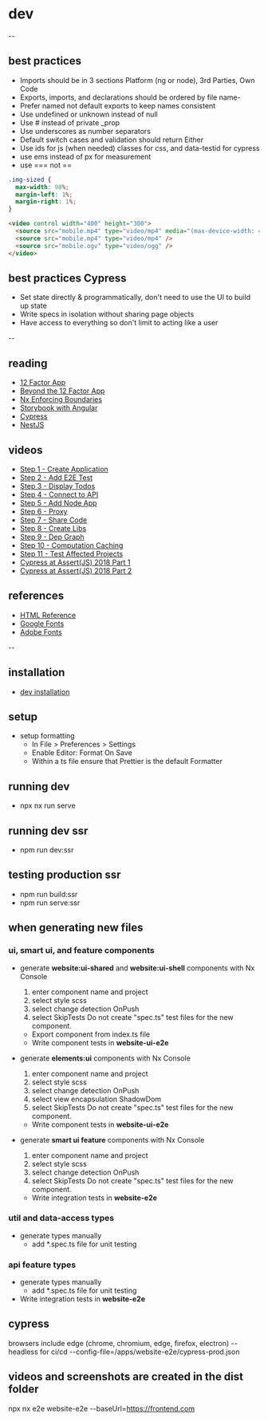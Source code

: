 # dev

--

## best practices

- Imports should be in 3 sections Platform (ng or node), 3rd Parties, Own Code
- Exports, imports, and declarations should be ordered by file name-
- Prefer named not default exports to keep names consistent
- Use undefined or unknown instead of null
- Use # instead of private \_prop
- Use underscores as number separators
- Default switch cases and validation should return Either
- Use ids for js (when needed) classes for css, and data-testid for cypress
- use ems instead of px for measurement
- use === not ==

```css
.img-sized {
  max-width: 98%;
  margin-left: 1%;
  margin-right: 1%;
}
```

```html
<video control width="400" height="300">
  <source src="mobile.mp4" type="video/mp4" media="(max-device-width: 480px)" />
  <source src="mobile.mp4" type="video/mp4" />
  <source src="mobile.ogv" type="video/ogg" />
</video>
```

## best practices Cypress

- Set state directly & programmatically, don't need to use the UI to build up state
- Write specs in isolation without sharing page objects
- Have access to everything so don't limit to acting like a user

--

## reading

- [12 Factor App](https://12factor.net/)
- [Beyond the 12 Factor App](https://tanzu.vmware.com/content/blog/beyond-the-twelve-factor-app)
- [Nx Enforcing Boundaries](https://medium.com/showpad-engineering/how-to-programmatically-enforce-boundaries-between-applications-and-libraries-in-an-nx-monorepo-39bf8fbec6ba)
- [Storybook with Angular](https://storybook.js.org/tutorials/intro-to-storybook/angular/en/get-started/)
- [Cypress](https://docs.cypress.io/guides/overview/why-cypress)
- [NestJS](https://docs.nestjs.com/)

## videos

- [Step 1 - Create Application](https://nx.dev/latest/angular/tutorial/01-create-application)
- [Step 2 - Add E2E Test](https://nx.dev/latest/angular/tutorial/02-add-e2e-test)
- [Step 3 - Display Todos](https://nx.dev/latest/angular/tutorial/03-display-todos)
- [Step 4 - Connect to API](https://nx.dev/latest/angular/tutorial/04-connect-to-api)
- [Step 5 - Add Node App](https://nx.dev/latest/angular/tutorial/05-add-node-app)
- [Step 6 - Proxy](https://nx.dev/latest/angular/tutorial/06-proxy)
- [Step 7 - Share Code](https://nx.dev/latest/angular/tutorial/07-share-code)
- [Step 8 - Create Libs](https://nx.dev/latest/angular/tutorial/08-create-libs)
- [Step 9 - Dep Graph](https://nx.dev/latest/angular/tutorial/09-dep-graph)
- [Step 10 - Computation Caching](https://nx.dev/latest/angular/tutorial/10-computation-caching)
- [Step 11 - Test Affected Projects](https://nx.dev/latest/angular/tutorial/11-test-affected-projects)
- [Cypress at Assert(JS) 2018 Part 1](https://youtu.be/5XQOK0v_YRE)
- [Cypress at Assert(JS) 2018 Part 2](https://youtu.be/5FnalKRjpZk)

## references

- [HTML Reference](https://developer.mozilla.org/en-US/docs/Web/HTML/Element)
- [Google Fonts](https://fonts.google.com/)
- [Adobe Fonts](https://fonts.adobe.com/)

--

## installation

- [dev installation](https://github.com/milanpollock/dark-rush-photography/blob/master/tools/markdown/dev-installation.md)

## setup

- setup formatting
  - In File > Preferences > Settings
  - Enable Editor: Format On Save
  - Within a ts file ensure that Prettier is the default Formatter

## running dev

- npx nx run serve

## running dev ssr

- npm run dev:ssr

## testing production ssr

- npm run build:ssr
- npm run serve:ssr

## when generating new files

### ui, smart ui, and feature components

- generate **website:ui-shared** and **website:ui-shell** components with Nx Console

  1. enter component name and project
  2. select style scss
  3. select change detection OnPush
  4. select SkipTests Do not create "spec.ts" test files for the new component.

  - Export component from index.ts file
  - Write component tests in **website-ui-e2e**

- generate **elements:ui** components with Nx Console

  1. enter component name and project
  2. select style scss
  3. select change detection OnPush
  4. select view encapsulation ShadowDom
  5. select SkipTests Do not create "spec.ts" test files for the new component.

  - Write component tests in **website-ui-e2e**

- generate **smart ui feature** components with Nx Console

  1. enter component name and project
  2. select style scss
  3. select change detection OnPush
  4. select SkipTests Do not create "spec.ts" test files for the new component.

  - Write integration tests in **website-e2e**

### util and data-access types

- generate types manually
  - add \*.spec.ts file for unit testing

### api feature types

- generate types manually
  - add \*.spec.ts file for unit testing
- Write integration tests in **website-e2e**

## cypress

browsers include edge (chrome, chromium, edge, firefox, electron)
--headless for ci/cd
--config-file=/apps/website-e2e/cypress-prod.json

## videos and screenshots are created in the dist folder

npx nx e2e website-e2e --baseUrl=https://frontend.com
